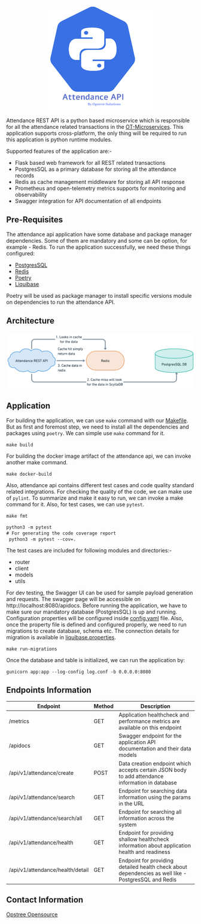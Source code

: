 <p align="center">
  <img src="./static/attendance-api-logo.svg" height="280" width="280">
</p>

Attendance REST API is a python based microservice which is responsible for all the attendance related transactions in the [OT-Microservices](https://github.com/OT-MICROSERVICES). This application supports cross-platform, the only thing will be required to run this application is python runtime modules.

Supported features of the application are:-

- Flask based web framework for all REST related transactions
- PostgresSQL as a primary database for storing all the attendance records
- Redis as cache management middleware for storing all API response
- Prometheus and open-telemetry metrics supports for monitoring and observability
- Swagger integration for API documentation of all endpoints

## Pre-Requisites

The attendance api application have some database and package manager dependencies. Some of them are mandatory and some can be option, for example - Redis. To run the application successfully, we need these things configured:

- [PostgresSQL](https://www.postgresql.org/)
- [Redis](https://redis.io/)
- [Poetry](https://python-poetry.org/)
- [Liquibase](https://docs.liquibase.com/)

Poetry will be used as package manager to install specific versions module on dependencies to run the attendance API.

## Architecture

![](./static/attendance.png)

## Application

For building the application, we can use `make` command with our [Makefile](Makefile). But as first and foremost step, we need to install all the dependencies and packages using `poetry`. We can simple use `make` command for it.

```shell
make build
```

For building the docker image artifact of the attendance api, we can invoke another make command.

```shell
make docker-build
```

Also, attendance api contains different test cases and code quality standard related integrations. For checking the quality of the code, we can make use of `pylint`. To summarize and make it easy to run, we can invoke a make command for it. Also, for test cases, we can use `pytest`.

```shell
make fmt
```

```shell
python3 -m pytest
# For generating the code coverage report
 python3 -m pytest --cov=.
```

The test cases are included for following modules and directories:-

- router
- client
- models
- utils

For dev testing, the Swagger UI can be used for sample payload generation and requests. The swagger page will be accessible on http://localhost:8080/apidocs. Before running the application, we have to make sure our mandatory database (PostgresSQL) is up and running. Configuration properties will be configured inside [config.yaml](config.yaml) file. Also, once the property file is defined and configured properly, we need to run migrations to create database, schema etc. The connection details for migration is available in [liquibase.properties](./liquibase.properties).

```shell
make run-migrations
```

Once the database and table is initialized, we can run the application by:

```shell
gunicorn app:app --log-config log.conf -b 0.0.0.0:8080
```

## Endpoints Information

| **Endpoint**                     | **Method** | **Description**                                                                                      |
|----------------------------------|------------|------------------------------------------------------------------------------------------------------|
| /metrics                         | GET        | Application healthcheck and performance metrics are available on this endpoint                       |
| /apidocs                         | GET        | Swagger endpoint for the application API documentation and their data models                         |
| /api/v1/attendance/create        | POST       | Data creation endpoint which accepts certain JSON body to add attendance information in database     |
| /api/v1/attendance/search        | GET        | Endpoint for searching data information using the params in the URL                                  |
| /api/v1/attendance/search/all    | GET        | Endpoint for searching all information across the system                                             |
| /api/v1/attendance/health        | GET        | Endpoint for providing shallow healthcheck information about application health and readiness        |
| /api/v1/attendance/health/detail | GET        | Endpoint for providing detailed health check about dependencies as well like - PostgresSQL and Redis |

## Contact Information

[Opstree Opensource](mailto:opensource@opstree.com)
